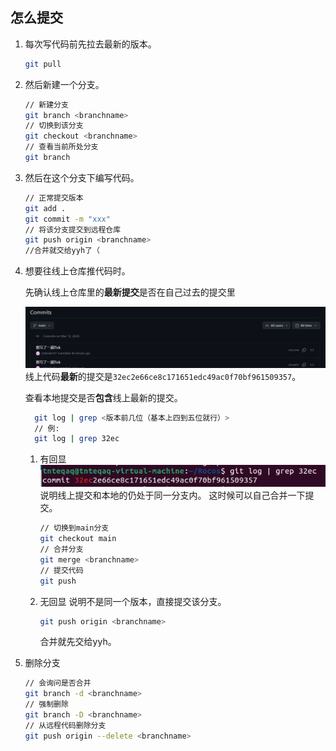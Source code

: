 ## 怎么提交

1. 每次写代码前先拉去最新的版本。

    ```bash
    git pull
    ```

2. 然后新建一个分支。

    ```bash
    // 新建分支
    git branch <branchname>
    // 切换到该分支
    git checkout <branchname>
    // 查看当前所处分支
    git branch
    ```

3. 然后在这个分支下编写代码。

    ```bash
    // 正常提交版本
    git add .
    git commit -m "xxx"
    // 将该分支提交到远程仓库
    git push origin <branchname>
    //合并就交给yyh了（
    ```

4. 想要往线上仓库推代码时。
	
	
	先确认线上仓库里的**最新提交**是否在自己过去的提交里
	
	![image-20240312011722718](./HOWTOPUSH/image-20240312011722718.png)
	线上代码**最新**的提交是`32ec2e66ce8c171651edc49ac0f70bf961509357`。
	
   查看本地提交是否**包含**线上最新的提交。
   
   ```bash
     git log | grep <版本前几位（基本上四到五位就行）>
     // 例:
     git log | grep 32ec
   ```
   
   1. 有回显
      ![image-20240312012145821](./HOWTOPUSH/image-20240312012145821.png)
      说明线上提交和本地的仍处于同一分支内。
      这时候可以自己合并一下提交。
      
      ```bash
      // 切换到main分支
      git checkout main
      // 合并分支
      git merge <branchname>
      // 提交代码
      git push
      ```
      
   2. 无回显
      说明不是同一个版本，直接提交该分支。
   
      ```bash
      git push origin <branchname>
      ```
   
      合并就先交给yyh。
   
5. 删除分支

    ```bash
    // 会询问是否合并
    git branch -d <branchname>
    // 强制删除
    git branch -D <branchname>
    // 从远程代码删除分支
    git push origin --delete <branchname>
    ```

    

